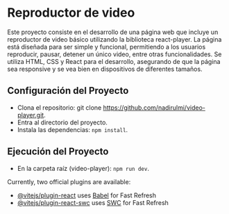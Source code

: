 # Reproductor de video

Este proyecto consiste en el desarrollo de una página web que incluye un reproductor de video básico utilizando la biblioteca react-player. La página está diseñada para ser simple y funcional, permitiendo a los usuarios reproducir, pausar, detener un único video, entre otras funcionalidades. Se utiliza HTML, CSS y React para el desarrollo, asegurando de que la página sea responsive y se vea bien en dispositivos de diferentes tamaños. 

## Configuración del Proyecto
- Clona el repositorio: git clone https://github.com/nadirulmi/video-player.git.
- Entra al directorio del proyecto.
- Instala las dependencias: `npm install`.

## Ejecución del Proyecto
- En la carpeta raíz (video-player): `npm run dev`.

Currently, two official plugins are available:

- [@vitejs/plugin-react](https://github.com/vitejs/vite-plugin-react/blob/main/packages/plugin-react/README.md) uses [Babel](https://babeljs.io/) for Fast Refresh
- [@vitejs/plugin-react-swc](https://github.com/vitejs/vite-plugin-react-swc) uses [SWC](https://swc.rs/) for Fast Refresh
